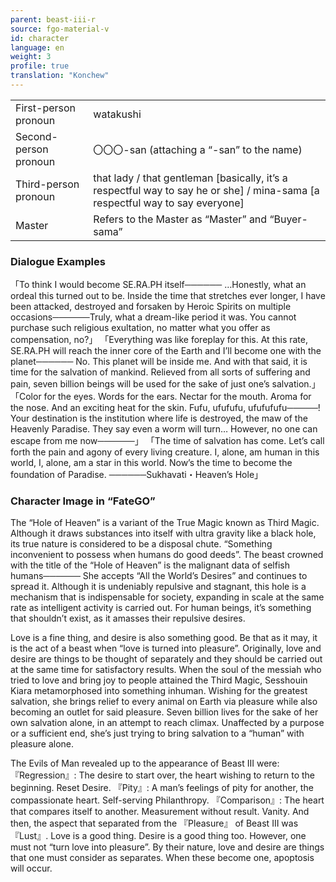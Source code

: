 ```yaml
---
parent: beast-iii-r
source: fgo-material-v
id: character
language: en
weight: 3
profile: true
translation: "Konchew"
---
```


<table>
  <tr><td>First-person pronoun</td><td>watakushi</td></tr>
  <tr><td>Second-person pronoun</td><td>〇〇〇-san (attaching a “-san” to the name)</td></tr>
  <tr><td>Third-person pronoun</td><td> that lady / that gentleman [basically, it’s a respectful way to say he or she] / mina-sama [a respectful way to say everyone]</td></tr>
  <tr><td>Master</td><td>Refers to the Master as “Master” and “Buyer-sama”</td></tr>
</table>

### Dialogue Examples

「To think I would become SE.RA.PH itself──────
…Honestly, what an ordeal this turned out to be.
Inside the time that stretches ever longer, I have been attacked, destroyed and forsaken by Heroic Spirits on multiple occasions──────Truly, what a dream-like period it was.
You cannot purchase such religious exultation, no matter what you offer as compensation, no?」
「Everything was like foreplay for this.
At this rate, SE.RA.PH will reach the inner core of the Earth and I’ll become one with the planet──────
No. This planet will be inside me.
And with that said, it is time for the salvation of mankind.
Relieved from all sorts of suffering and pain,
seven billion beings will be used for the sake of just one’s salvation.」
「Color for the eyes. Words for the ears. Nectar for the mouth. Aroma for the nose.
And an exciting heat for the skin. Fufu, ufufufu, ufufufufu─────!
Your destination is the institution where life is destroyed, the maw of the Heavenly Paradise.
They say even a worm will turn… However, no one can escape from me now──────」
「The time of salvation has come.
Let’s call forth the pain and agony of every living creature.
I, alone, am human in this world, I, alone, am a star in this world.
Now’s the time to become the foundation of Paradise.
──────Sukhavati・Heaven’s Hole」

### Character Image in “FateGO”

The “Hole of Heaven” is a variant of the True Magic known as Third Magic.
Although it draws substances into itself with ultra gravity like a black hole, its true nature is considered to be a disposal chute.
“Something inconvenient to possess when humans do good deeds”.
The beast crowned with the title of the “Hole of Heaven” is the malignant data of selfish humans──────
She accepts “All the World’s Desires” and continues to spread it.
Although it is undeniably repulsive and stagnant, this hole is a mechanism that is indispensable for society, expanding in scale at the same rate as intelligent activity is carried out.
For human beings, it’s something that shouldn’t exist, as it amasses their repulsive desires.

Love is a fine thing, and desire is also something good.
Be that as it may, it is the act of a beast when “love is turned into pleasure”.
Originally, love and desire are things to be thought of separately and they should be carried out at the same time for satisfactory results.
When the soul of the messiah who tried to love and bring joy to people attained the Third Magic, Sesshouin Kiara metamorphosed into something inhuman.
Wishing for the greatest salvation, she brings relief to every animal on Earth via pleasure while also becoming an outlet for said pleasure.
Seven billion lives for the sake of her own salvation alone, in an attempt to reach climax.
Unaffected by a purpose or a sufficient end, she’s just trying to bring salvation to a “human” with pleasure alone.

The Evils of Man revealed up to the appearance of Beast III were:
『Regression』: The desire to start over, the heart wishing to return to the beginning. Reset Desire.
『Pity』: A man’s feelings of pity for another, the compassionate heart. Self-serving Philanthropy.
『Comparison』: The heart that compares itself to another. Measurement without result. Vanity.
And then, the aspect that separated from the 『Pleasure』 of Beast III was 『Lust』.
Love is a good thing. Desire is a good thing too. However, one must not “turn love into pleasure”.
By their nature, love and desire are things that one must consider as separates.
When these become one, apoptosis will occur.
